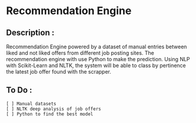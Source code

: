 # Recommendation Engine

## Description :
Recommendation Engine powered by a dataset of manual entries between liked and not liked offers from different job posting sites. The recommendation engine with use Python to make the prediction. Using NLP with Scikit-Learn and NLTK, the system will be able to class by pertinence the latest job offer found with the scrapper.

## To Do :
    [ ] Manual datasets
    [ ] NLTK deep analysis of job offers
    [ ] Python to find the best model
